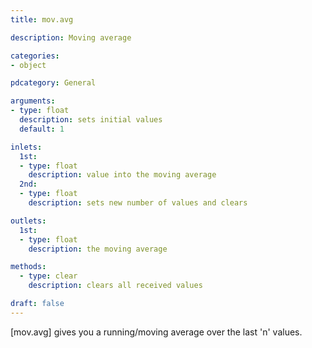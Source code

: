 ```yaml
---
title: mov.avg

description: Moving average

categories:
- object

pdcategory: General

arguments:
- type: float
  description: sets initial values
  default: 1

inlets:
  1st:
  - type: float
    description: value into the moving average
  2nd:
  - type: float
    description: sets new number of values and clears

outlets:
  1st:
  - type: float
    description: the moving average

methods:
  - type: clear
    description: clears all received values

draft: false
---
```


[mov.avg] gives you a running/moving average over the last 'n' values.
